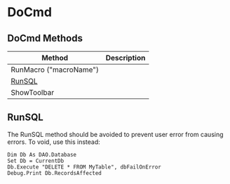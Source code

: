 # DoCmd

## DoCmd Methods
| Method | Description |  
| --- | --- | 
| RunMacro ("macroName") |  |  
| [RunSQL](#RunSQL) |  |  
| ShowToolbar |  |  

## RunSQL
The RunSQL method should be avoided to prevent user error from causing errors. To void, use this instead:
```vba
Dim Db As DAO.Database
Set Db = CurrentDb
Db.Execute "DELETE * FROM MyTable", dbFailOnError
Debug.Print Db.RecordsAffected
```

